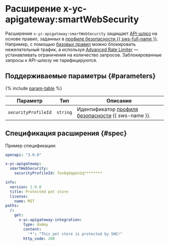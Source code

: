 # Расширение x-yc-apigateway:smartWebSecurity

Расширение `x-yc-apigateway:smartWebSecurity` защищает [API-шлюз](../../concepts/index.md) на основе правил, заданных в [профиле безопасности {{ sws-full-name }}](../../../smartwebsecurity/concepts/profiles.md). Например, с помощью [базовых правил](../../../smartwebsecurity/concepts/rules.html#base-rules) можно блокировать нежелательный трафик, а используя [Advanced Rate Limiter](../../../smartwebsecurity/concepts/arl.md) — устанавливать ограничения на количество запросов. Заблокированные запросы к API-шлюзу не тарифицируются. 

## Поддерживаемые параметры {#parameters}

{% include [param-table](../../../_includes/api-gateway/parameters-table.md) %}

Параметр | Тип | Описание 
----|----|----
`securityProfileId` | `string` | Идентификатор [профиля безопасности](../../../smartwebsecurity/concepts/profiles.md) {{ sws-name }}.

## Спецификация расширения {#spec}

Пример спецификации: 

```yaml
openapi: "3.0.0"

x-yc-apigateway:
  smartWebSecurity:
    securityProfileId: fev6q4qqnn2q********

info:
  version: 1.0.0
  title: Protected pet store
  license:
    name: MIT
paths:
  /:
    get:
      x-yc-apigateway-integration:
        type: dummy
        content:
          '*': "This pet store is protected by SWS!"
        http_code: 200
```
